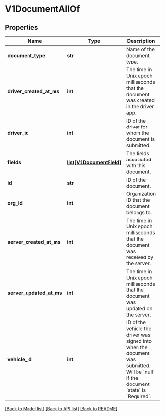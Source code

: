 # V1DocumentAllOf

## Properties
Name | Type | Description | Notes
------------ | ------------- | ------------- | -------------
**document_type** | **str** | Name of the document type. | 
**driver_created_at_ms** | **int** | The time in Unix epoch milliseconds that the document was created in the driver app. | 
**driver_id** | **int** | ID of the driver for whom the document is submitted. | 
**fields** | [**list[V1DocumentField]**](V1DocumentField.md) | The fields associated with this document. | 
**id** | **str** | ID of the document. | 
**org_id** | **int** | Organization ID that the document belongs to. | 
**server_created_at_ms** | **int** | The time in Unix epoch milliseconds that the document was received by the server. | 
**server_updated_at_ms** | **int** | The time in Unix epoch milliseconds that the document was updated on the server. | 
**vehicle_id** | **int** | ID of the vehicle the driver was signed into when the document was submitted. Will be &#x60;null&#x60; if the document &#x60;state&#x60; is &#x60;Required&#x60;. | 

[[Back to Model list]](../README.md#documentation-for-models) [[Back to API list]](../README.md#documentation-for-api-endpoints) [[Back to README]](../README.md)


